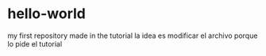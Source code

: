 # hello-world
my first repository  made in the tutorial
la idea es modificar el archivo porque lo pide el tutorial
